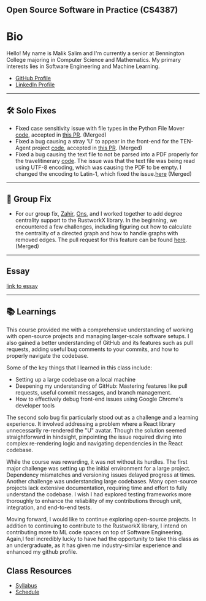 ## Open Source Software in Practice (CS4387)

# Bio

Hello! My name is Malik Salim and I'm currently a senior at Bennington College majoring in Computer Science and Mathematics.  My primary interests lies in Software Engineering and Machine Learning.

- [GitHub Profile](https://github.com/malikrohail)
- [LinkedIn Profile](https://www.linkedin.com/in/malikrohail/)

---

## 🛠️ Solo Fixes

- Fixed case sensitivity issue with file types in the Python File Mover [code](https://github.com/AustinCGomez/Python-File-Mover), accepted in [this PR](https://github.com/AustinCGomez/Python-File-Mover/pull/60). (Merged)
- Fixed a bug causing a stray 'U' to appear in the front-end for the TEN-Agent project [code](https://github.com/TEN-framework/TEN-Agent/), accepted in [this PR](https://github.com/TEN-framework/TEN-Agent/issues/407). (Merged)
- Fixed a bug causing the text file to not be parsed into a PDF properly for the travelitinerary [code](https://github.com/gloriapul/travelitinerary/tree/pdf-fix).  The issue was that the text file was being read using UTF-8 encoding, which was causing the PDF to be empty.  I changed the encoding to Latin-1, which fixed the issue.[here](https://ibb.co/Sc73zwL) (Merged)

---

## 🤝 Group Fix
- For our group fix, [Zahir](https://github.com/Gohlub), [Ons](https://github.com/onsali), and I worked together to add degree centrality support to the RustworkX library.  In the beginning, we encountered a few challenges, including figuring out how to calculate the centrality of a directed graph and how to handle graphs with removed edges. The pull request for this feature can be found [here](https://github.com/Qiskit/rustworkx/pull/1306). (Merged)

---

## Essay
[link to essay](https://docs.google.com/document/d/1t0Rdqyc6Jqa7_8oIc0eVZ4kxUlMxJ7tUusPZ_Ccc4Wg/edit?tab=t.0)

---

## 📚 Learnings

This course provided me with a comprehensive understanding of working with open-source projects and managing larger-scale software setups. I also gained a better understanding of GitHub and its features such as pull requests, adding useful bug comments to your commits, and how to properly navigate the codebase. 

Some of the key things that I learned in this class include:
- Setting up a large codebase on a local machine
- Deepening my understanding of GitHub: Mastering features like pull requests, useful commit messages, and branch management.
- How to effectively debug front-end issues using Google Chrome's developer tools

The second solo bug fix particularly stood out as a challenge and a learning experience. It involved addressing a problem where a React library unnecessarily re-rendered the "U" avatar. Though the solution seemed straightforward in hindsight, pinpointing the issue required diving into complex re-rendering logic and navigating dependencies in the React codebase.

While the course was rewarding, it was not without its hurdles. The first major challenge was setting up the initial environment for a large project. Dependency mismatches and versioning issues delayed progress at times. Another challenge was understanding large codebases. Many open-source projects lack extensive documentation, requiring time and effort to fully understand the codebase. I wish I had explored testing frameworks more thoroughly to enhance the reliability of my contributions through unit, integration, and end-to-end tests. 

Moving forward, I would like to continue exploring open-source projects. In addition to continuing to contribute to the RustworkX library, I intend on contributing more to ML code spaces on top of Software Engineering. Again,I feel incredibly lucky to have had the opportunity to take this class as an undergraduate, as it has given me industry-similar experience and enhanced my github profile.

## Class Resources

- [Syllabus](./homework/week3/syllabus.md)
- [Schedule](./homework/week3/schedule.md)

